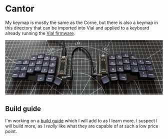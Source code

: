 # Cantor

My keymap is mostly the same as the Corne, but there is also a keymap in this directory that can be imported into Vial and applied to a keyboard already running the [Vial firmware](https://github.com/vial-kb/vial-qmk).

![Cantor](./images/cantor.jpg)

## Build guide

I'm working on a [build guide](https://github.com/teknostatik/keyboards/blob/main/cantor/cantor_build_guide.md) which I will add to as I learn more. I suspect I will build more, as I _really_ like what they are capable of at such a low price point.

